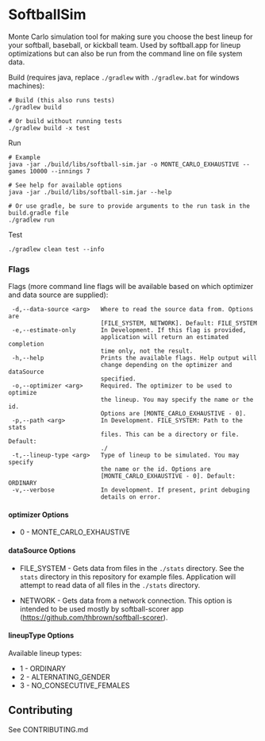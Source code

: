 # SoftballSim
Monte Carlo simulation tool for making sure you choose the best lineup for your softball, baseball, or kickball team. Used by softball.app for lineup optimizations but can also be run from the command line on file system data.

Build (requires java, replace `./gradlew` with `./gradlew.bat` for windows machines):
```
# Build (this also runs tests)
./gradlew build

# Or build without running tests
./gradlew build -x test
```

Run 

```
# Example
java -jar ./build/libs/softball-sim.jar -o MONTE_CARLO_EXHAUSTIVE --games 10000 --innings 7

# See help for available options
java -jar ./build/libs/softball-sim.jar --help

# Or use gradle, be sure to provide arguments to the run task in the build.gradle file
./gradlew run
```

Test
```
./gradlew clean test --info
```

### Flags

Flags (more command line flags will be available based on which optimizer and data source are supplied):
```
 -d,--data-source <arg>   Where to read the source data from. Options are
                          [FILE_SYSTEM, NETWORK]. Default: FILE_SYSTEM
 -e,--estimate-only       In Development. If this flag is provided,
                          application will return an estimated completion
                          time only, not the result.
 -h,--help                Prints the available flags. Help output will
                          change depending on the optimizer and dataSource
                          specified.
 -o,--optimizer <arg>     Required. The optimizer to be used to optimize
                          the lineup. You may specify the name or the id.
                          Options are [MONTE_CARLO_EXHAUSTIVE - 0].
 -p,--path <arg>          In Development. FILE_SYSTEM: Path to the stats
                          files. This can be a directory or file. Default:
                          ./
 -t,--lineup-type <arg>   Type of lineup to be simulated. You may specify
                          the name or the id. Options are
                          [MONTE_CARLO_EXHAUSTIVE - 0]. Default: ORDINARY
 -v,--verbose             In development. If present, print debuging
                          details on error.
```

#### optimizer Options

* 0 - MONTE_CARLO_EXHAUSTIVE

#### dataSource Options

* FILE_SYSTEM - Gets data from files in the `./stats` directory. See the `stats` directory in this repository for example files. Application will attempt to read data of all files in the `./stats` directory.

* NETWORK - Gets data from a network connection. This option is intended to be used mostly by softball-scorer app (https://github.com/thbrown/softball-scorer).

#### lineupType Options

Available lineup types:
*  1 - ORDINARY
*  2 - ALTERNATING_GENDER
*  3 - NO_CONSECUTIVE_FEMALES

## Contributing

See CONTRIBUTING.md
